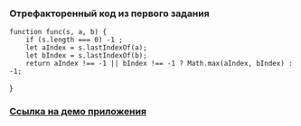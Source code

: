 ### Отрефакторенный код из первого задания
    function func(s, a, b) { 
        if (s.length === 0) -1 ;
        let aIndex = s.lastIndexOf(a); 
        let bIndex = s.lastIndexOf(b); 
        return aIndex !== -1 || bIndex !== -1 ? Math.max(aIndex, bIndex) : -1; 
}

### [Ссылка на демо приложения](https://next-test-brave.vercel.app)
